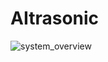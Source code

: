 # AItrasonic
![system_overview](https://github.com/user-attachments/assets/6d74bfec-ceba-4bd4-967e-0031e343b893)
